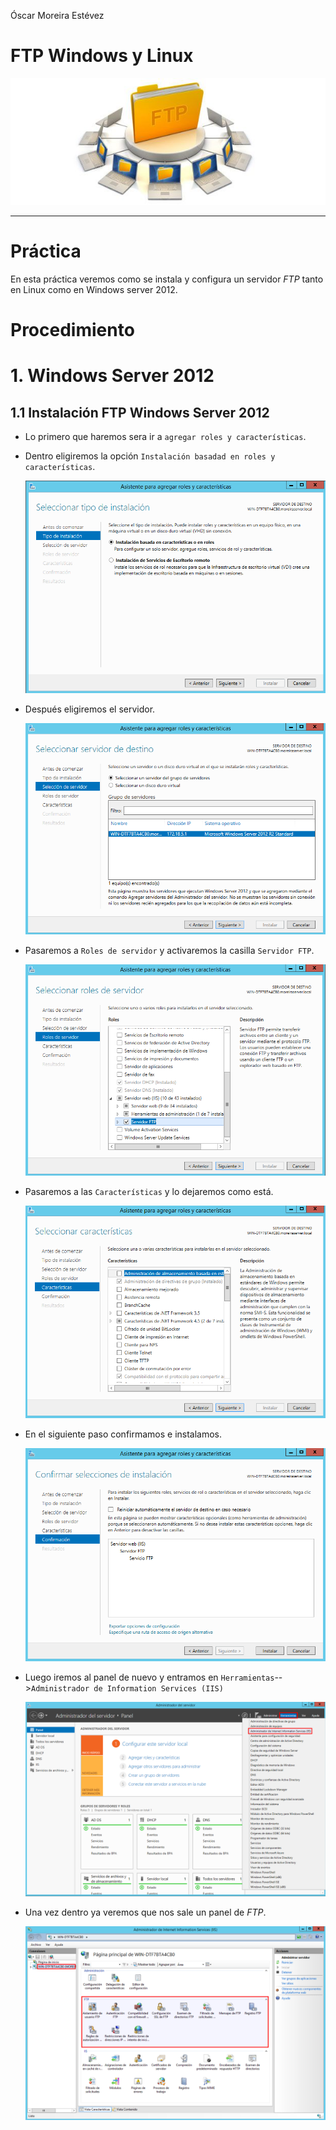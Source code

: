 Óscar Moreira Estévez

# FTP Windows y Linux

![portada](./img/portada.jpg)

___

# Práctica

En esta práctica veremos como se instala y configura un servidor *FTP* tanto en Linux como en Windows server 2012.

# Procedimiento

# 1. Windows Server 2012

## 1.1 Instalación FTP Windows Server 2012

- Lo primero que haremos sera ir a `agregar roles y características`.

- Dentro eligiremos la opción `Instalación basadad en roles y características`.

  ![1_inicio](./img/windows/1.png)

- Después eligiremos el servidor.

  ![2_inicio](./img/windows/2.png)

- Pasaremos a `Roles de servidor` y activaremos la casilla `Servidor FTP`.

  ![3_inicio](./img/windows/3.png)

- Pasaremos a las `Características` y lo dejaremos como está.

  ![4_inicio](./img/windows/4.png)

- En el siguiente paso confirmamos e instalamos.

  ![5_inicio](./img/windows/5.png)

- Luego iremos al panel de nuevo y entramos en  `Herramientas`-->`Administrador de Information Services (IIS)`

  ![6_inicio](./img/windows/6.png)

- Una vez dentro ya veremos que nos sale un panel de *FTP*.

  ![7_inicio](./img/windows/7.png)
